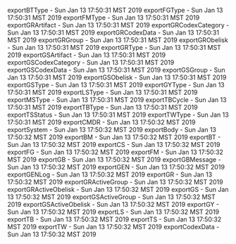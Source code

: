 
exportBTType - Sun Jan 13 17:50:31 MST 2019
exportFGType - Sun Jan 13 17:50:31 MST 2019
exportFMType - Sun Jan 13 17:50:31 MST 2019
exportGRArtifact - Sun Jan 13 17:50:31 MST 2019
exportGRCodexCategory - Sun Jan 13 17:50:31 MST 2019
exportGRCodexData - Sun Jan 13 17:50:31 MST 2019
exportGRGroup - Sun Jan 13 17:50:31 MST 2019
exportGRObelisk - Sun Jan 13 17:50:31 MST 2019
exportGRType - Sun Jan 13 17:50:31 MST 2019
exportGSArtifact - Sun Jan 13 17:50:31 MST 2019
exportGSCodexCategory - Sun Jan 13 17:50:31 MST 2019
exportGSCodexData - Sun Jan 13 17:50:31 MST 2019
exportGSGroup - Sun Jan 13 17:50:31 MST 2019
exportGSObelisk - Sun Jan 13 17:50:31 MST 2019
exportGSType - Sun Jan 13 17:50:31 MST 2019
exportGYType - Sun Jan 13 17:50:31 MST 2019
exportLSType - Sun Jan 13 17:50:31 MST 2019
exportMSType - Sun Jan 13 17:50:31 MST 2019
exportTBCycle - Sun Jan 13 17:50:31 MST 2019
exportTBType - Sun Jan 13 17:50:31 MST 2019
exportTSStatus - Sun Jan 13 17:50:31 MST 2019
exportTWType - Sun Jan 13 17:50:31 MST 2019
exportCMDR - Sun Jan 13 17:50:32 MST 2019
exportSystem - Sun Jan 13 17:50:32 MST 2019
exportBody - Sun Jan 13 17:50:32 MST 2019
exportBM - Sun Jan 13 17:50:32 MST 2019
exportBT - Sun Jan 13 17:50:32 MST 2019
exportCS - Sun Jan 13 17:50:32 MST 2019
exportFG - Sun Jan 13 17:50:32 MST 2019
exportFM - Sun Jan 13 17:50:32 MST 2019
exportGB - Sun Jan 13 17:50:32 MST 2019
exportGBMessage - Sun Jan 13 17:50:32 MST 2019
exportGEN - Sun Jan 13 17:50:32 MST 2019
exportGENLog - Sun Jan 13 17:50:32 MST 2019
exportGR - Sun Jan 13 17:50:32 MST 2019
exportGRActiveGroup - Sun Jan 13 17:50:32 MST 2019
exportGRActiveObelisk - Sun Jan 13 17:50:32 MST 2019
exportGS - Sun Jan 13 17:50:32 MST 2019
exportGSActiveGroup - Sun Jan 13 17:50:32 MST 2019
exportGSActiveObelisk - Sun Jan 13 17:50:32 MST 2019
exportGY - Sun Jan 13 17:50:32 MST 2019
exportLS - Sun Jan 13 17:50:32 MST 2019
exportTB - Sun Jan 13 17:50:32 MST 2019
exportTS - Sun Jan 13 17:50:32 MST 2019
exportTW - Sun Jan 13 17:50:32 MST 2019
exportCodexData - Sun Jan 13 17:50:32 MST 2019
